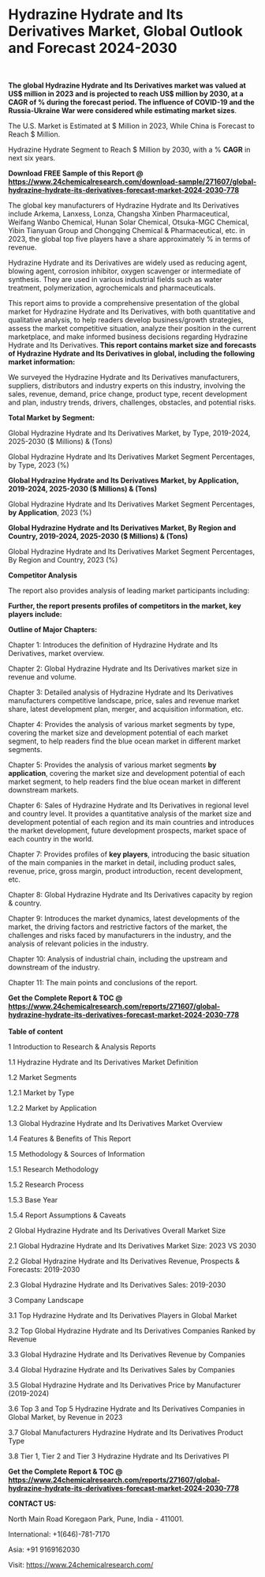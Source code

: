 <h1>Hydrazine Hydrate and Its Derivatives Market, Global Outlook and Forecast 2024-2030</h1><br/><p><strong>The global Hydrazine Hydrate and Its Derivatives market was valued at US$ million in 2023 and is projected to reach US$ million by 2030, at a <strong>CAGR</strong> of % during the forecast period. The influence of COVID-19 and the Russia-Ukraine War were considered while estimating market sizes</strong>.</p><p>The U.S. Market is Estimated at $ Million in 2023, While China is Forecast to Reach $ Million.</p><p>Hydrazine Hydrate Segment to Reach $ Million by 2030, with a % <strong>CAGR</strong> in next six years.</p><div><b>Download FREE Sample of this Report @ <a href="https://www.24chemicalresearch.com/download-sample/271607/global-hydrazine-hydrate-its-derivatives-forecast-market-2024-2030-778">https://www.24chemicalresearch.com/download-sample/271607/global-hydrazine-hydrate-its-derivatives-forecast-market-2024-2030-778</a></b></div><p>The global key manufacturers of Hydrazine Hydrate and Its Derivatives include Arkema, Lanxess, Lonza, Changsha Xinben Pharmaceutical, Weifang Wanbo Chemical, Hunan Solar Chemical, Otsuka-MGC Chemical, Yibin Tianyuan Group and Chongqing Chemical & Pharmaceutical, etc. in 2023, the global top five players have a share approximately % in terms of revenue.</p><p>Hydrazine Hydrate and its Derivatives are widely used as reducing agent, blowing agent, corrosion inhibitor, oxygen scavenger or intermediate of synthesis. They are used in various industrial fields such as water treatment, polymerization, agrochemicals and pharmaceuticals.</p><p>This report aims to provide a comprehensive presentation of the global market for Hydrazine Hydrate and Its Derivatives, with both quantitative and qualitative analysis, to help readers develop business/growth strategies, assess the market competitive situation, analyze their position in the current marketplace, and make informed business decisions regarding Hydrazine Hydrate and Its Derivatives.<strong> This report contains market size and forecasts of Hydrazine Hydrate and Its Derivatives in global, including the following market information:</strong></p><p>We surveyed the Hydrazine Hydrate and Its Derivatives manufacturers, suppliers, distributors and industry experts on this industry, involving the sales, revenue, demand, price change, product type, recent development and plan, industry trends, drivers, challenges, obstacles, and potential risks.</p><p><strong>Total Market by Segment:</strong></p><p>Global Hydrazine Hydrate and Its Derivatives Market, by Type, 2019-2024, 2025-2030 ($ Millions) & (Tons)</p><p>Global Hydrazine Hydrate and Its Derivatives Market Segment Percentages, by Type, 2023 (%)</p><p><strong>Global Hydrazine Hydrate and Its Derivatives Market, <strong>by Application</strong>, 2019-2024, 2025-2030 ($ Millions) & (Tons)</strong></p><p>Global Hydrazine Hydrate and Its Derivatives Market Segment Percentages, <strong>by Application</strong>, 2023 (%)</p><p><strong>Global Hydrazine Hydrate and Its Derivatives Market, By Region and Country, 2019-2024, 2025-2030 ($ Millions) & (Tons)</strong></p><p>Global Hydrazine Hydrate and Its Derivatives Market Segment Percentages, By Region and Country, 2023 (%)</p><p><strong>Competitor Analysis</strong></p><p>The report also provides analysis of leading market participants including:</p><p><strong>Further, the report presents profiles of competitors in the market, <strong>key players</strong> include:</strong></p><p><strong>Outline of Major Chapters:</strong></p><p>Chapter 1: Introduces the definition of Hydrazine Hydrate and Its Derivatives, market overview.</p><p>Chapter 2: Global Hydrazine Hydrate and Its Derivatives market size in revenue and volume.</p><p>Chapter 3: Detailed analysis of Hydrazine Hydrate and Its Derivatives manufacturers competitive landscape, price, sales and revenue market share, latest development plan, merger, and acquisition information, etc.</p><p>Chapter 4: Provides the analysis of various market segments by type, covering the market size and development potential of each market segment, to help readers find the blue ocean market in different market segments.</p><p>Chapter 5: Provides the analysis of various market segments <strong>by application</strong>, covering the market size and development potential of each market segment, to help readers find the blue ocean market in different downstream markets.</p><p>Chapter 6: Sales of Hydrazine Hydrate and Its Derivatives in regional level and country level. It provides a quantitative analysis of the market size and development potential of each region and its main countries and introduces the market development, future development prospects, market space of each country in the world.</p><p>Chapter 7: Provides profiles of <strong>key players</strong>, introducing the basic situation of the main companies in the market in detail, including product sales, revenue, price, gross margin, product introduction, recent development, etc.</p><p>Chapter 8: Global Hydrazine Hydrate and Its Derivatives capacity by region & country.</p><p>Chapter 9: Introduces the market dynamics, latest developments of the market, the driving factors and restrictive factors of the market, the challenges and risks faced by manufacturers in the industry, and the analysis of relevant policies in the industry.</p><p>Chapter 10: Analysis of industrial chain, including the upstream and downstream of the industry.</p><p>Chapter 11: The main points and conclusions of the report.</p><div><b>Get the Complete Report & TOC @ <a href="https://www.24chemicalresearch.com/reports/271607/global-hydrazine-hydrate-its-derivatives-forecast-market-2024-2030-778">https://www.24chemicalresearch.com/reports/271607/global-hydrazine-hydrate-its-derivatives-forecast-market-2024-2030-778</a></b></div><br><b>Table of content</b><p>1 Introduction to Research & Analysis Reports<br />
 
  1.1 Hydrazine Hydrate and Its Derivatives Market Definition<br />
 
  1.2 Market Segments<br />
 
  1.2.1 Market by Type<br />
 
  1.2.2 Market by Application<br />
 
  1.3 Global Hydrazine Hydrate and Its Derivatives Market Overview<br />
 
  1.4 Features & Benefits of This Report<br />
 
  1.5 Methodology & Sources of Information<br />
 
  1.5.1 Research Methodology<br />
 
  1.5.2 Research Process<br />
 
  1.5.3 Base Year<br />
 
  1.5.4 Report Assumptions & Caveats<br />
 
 2 Global Hydrazine Hydrate and Its Derivatives Overall Market Size<br />
 
  2.1 Global Hydrazine Hydrate and Its Derivatives Market Size: 2023 VS 2030<br />
 
  2.2 Global Hydrazine Hydrate and Its Derivatives Revenue, Prospects & Forecasts: 2019-2030<br />
 
  2.3 Global Hydrazine Hydrate and Its Derivatives Sales: 2019-2030<br />
 
 3 Company Landscape<br />
 
  3.1 Top Hydrazine Hydrate and Its Derivatives Players in Global Market<br />
 
  3.2 Top Global Hydrazine Hydrate and Its Derivatives Companies Ranked by Revenue<br />
 
  3.3 Global Hydrazine Hydrate and Its Derivatives Revenue by Companies<br />
 
  3.4 Global Hydrazine Hydrate and Its Derivatives Sales by Companies<br />
 
  3.5 Global Hydrazine Hydrate and Its Derivatives Price by Manufacturer (2019-2024)<br />
 
  3.6 Top 3 and Top 5 Hydrazine Hydrate and Its Derivatives Companies in Global Market, by Revenue in 2023<br />
 
  3.7 Global Manufacturers Hydrazine Hydrate and Its Derivatives Product Type<br />
 
  3.8 Tier 1, Tier 2 and Tier 3 Hydrazine Hydrate and Its Derivatives Pl<br><div><b>Get the Complete Report & TOC @ <a href="https://www.24chemicalresearch.com/reports/271607/global-hydrazine-hydrate-its-derivatives-forecast-market-2024-2030-778">https://www.24chemicalresearch.com/reports/271607/global-hydrazine-hydrate-its-derivatives-forecast-market-2024-2030-778</a></b></div></p>
 
 <b>CONTACT US:</b><br>
 
 North Main Road Koregaon Park, Pune, India - 411001.<br/>
 
 International: +1(646)-781-7170<br/>
 
 Asia: +91 9169162030<br/>
 
 Visit: <a href="https://www.24chemicalresearch.com/">https://www.24chemicalresearch.com/</a>
 
 <br>